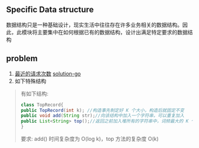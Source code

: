 ## Specific Data structure

数据结构只是一种基础设计，现实生活中往往存在许多业务相关的数据结构。因此，此模块将主要集中在如何根据已有的数据结构，设计出满足特定要求的数据结构

## problem

1. [最近的请求次数](https://leetcode.cn/problems/number-of-recent-calls/)
   [solution-go](golang/recent_counter_test.go)
2. 如下特殊结构

> 有如下结构:
> ```java
> class TopRecord{
> public TopRecord(int k); //构造事先制定好 K 个大小，构造后就固定不变
> public void add(String str);//向该结构中加入一个字符串，可以重复加入
> public List<String> top();//返回之前加入堆所有的字符串中，词频最大的 K 个
> }
> ```
> 要求: add() 时间复杂度为 O(log k)，top 方法的复杂度 O(k)

